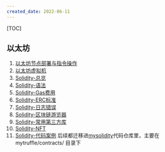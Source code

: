 ```yaml
---
created_date: 2022-06-11
---
```


[TOC]

## 以太坊

1. [以太坊节点部署与指令操作](./ethnode.md)
2. [以太坊虚拟机](./evm.md)
3. [Solidity-总览](./contract/solidity.md)
4. [Solidity-语法](./contract/grammer.md)
5. [Solidity-Gas费用](./contract/cost.md)
6. [Solidity-ERC标准](./contract/ERC.md)
7. [Solidity-日志错误](./contract/error.md)
8. [Solidity-区块链游览器](./contract/explorer.md)
9.  [Solidity-常用第三方库](./contract/library.md)
10. [Solidity-NFT](./contract/library.md)
11. [Solidity-代码案例](./contract-code/)  后续都迁移进[mysolidity](https://github.com/garysdevil/mysolidity)代码仓库里，主要在 mytruffle/contracts/ 目录下